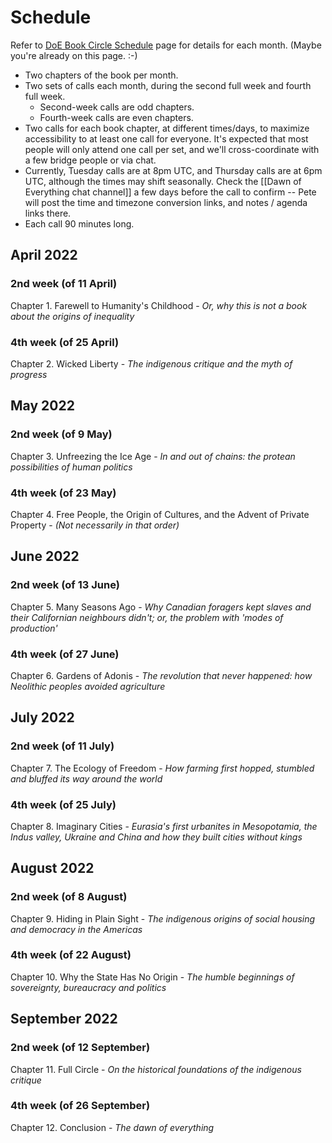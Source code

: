 # Schedule

Refer to [DoE Book Circle Schedule](https://doe.bookcircle.academy/schedule) page for details for each month. (Maybe you're already on this page. :-)

- Two chapters of the book per month.
- Two sets of calls each month, during the second full week and fourth full week.
	- Second-week calls are odd chapters.
	- Fourth-week calls are even chapters.
- Two calls for each book chapter, at different times/days, to maximize accessibility to at least one call for everyone. It's expected that most people will only attend one call per set, and we'll cross-coordinate with a few bridge people or via chat.
- Currently, Tuesday calls are at 8pm UTC, and Thursday calls are at 6pm UTC, although the times may shift seasonally. Check the [[Dawn of Everything chat channel]] a few days before the call to confirm -- Pete will post the time and timezone conversion links, and notes / agenda links there.
- Each call 90 minutes long.

## April 2022

### 2nd week (of 11 April)

Chapter 1. Farewell to Humanity's Childhood - _Or, why this is not a book about the origins of inequality_

### 4th week (of 25 April)

Chapter 2. Wicked Liberty - _The indigenous critique and the myth of progress_

## May 2022

### 2nd week (of 9 May)

Chapter 3. Unfreezing the Ice Age - _In and out of chains: the protean possibilities of human politics_

### 4th week (of 23 May)

Chapter 4. Free People, the Origin of Cultures, and the Advent of Private Property - _(Not necessarily in that order)_

## June 2022

### 2nd week (of 13 June)

Chapter 5. Many Seasons Ago - _Why Canadian foragers kept slaves and their Californian neighbours didn't; or, the problem with 'modes of production'_

### 4th week (of 27 June)

Chapter 6. Gardens of Adonis - _The revolution that never happened: how Neolithic peoples avoided agriculture_

## July 2022

### 2nd week (of 11 July)

Chapter 7. The Ecology of Freedom - _How farming first hopped, stumbled and bluffed its way around the world_

### 4th week (of 25 July)

Chapter 8. Imaginary Cities - _Eurasia's first urbanites in Mesopotamia, the Indus valley, Ukraine and China and how they built cities without kings_

## August 2022

### 2nd week (of 8 August)

Chapter 9. Hiding in Plain Sight - _The indigenous origins of social housing and democracy in the Americas_

### 4th week (of 22 August)

Chapter 10. Why the State Has No Origin - _The humble beginnings of sovereignty, bureaucracy and politics_

## September 2022

### 2nd week (of 12 September)

Chapter 11. Full Circle - _On the historical foundations of the indigenous critique_

### 4th week (of 26 September)

Chapter 12. Conclusion - _The dawn of everything_
